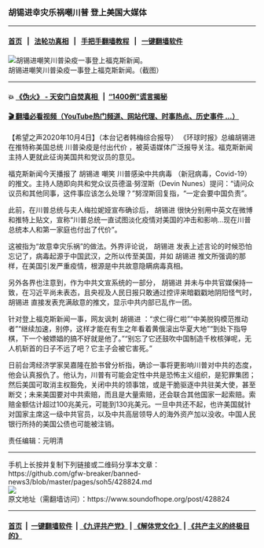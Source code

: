 ### 胡锡进幸灾乐祸嘲川普 登上美国大媒体 
------------------------

#### [首页](https://github.com/gfw-breaker/banned-news3/blob/master/README.md) &nbsp;&nbsp;|&nbsp;&nbsp; [法轮功真相](https://github.com/begood0513/basic/blob/master/README.md)  &nbsp;&nbsp;|&nbsp;&nbsp; [手把手翻墙教程](https://github.com/gfw-breaker/guides/wiki)  &nbsp;&nbsp;|&nbsp;&nbsp; [一键翻墙软件](https://github.com/gfw-breaker/nogfw/blob/master/README.md)  



<div><img alt="胡锡进嘲笑川普染疫一事登上福克斯新闻。" src="https://img.soundofhope.org/2020-10/ejdsocyucaup4im-1601863553675.jpg"/>
<br/><figcaption class="caption">
 胡锡进嘲笑川普染疫一事登上福克斯新闻。（截图）
</figcaption></div><hr/>

#### 💥 [《伪火》 - 天安门自焚真相 ](http://158.247.195.190:10000/videos/blog/weihuo.html)&nbsp; |&nbsp; [“1400例”谎言揭秘  ](http://158.247.195.190:10000/videos/blog/jiexi1400.html)

#### [ 🎬  翻墙必看视频（YouTube热门频道、网站代理、时事热点、历史事件 ...）](https://github.com/gfw-breaker/links/blob/master/banned.md)

<div><div class="Content__Wrapper sc-1bvya0-0 grZQxZ">
 <p class="meta-top">
  <span class="meta">
   【希望之声2020年10月4日】（本台记者韩梅综合报导）
  </span>
  <ok href="/term/390598">
   《环球时报》总编胡锡进
  </ok>
  在推特称美国总统
  <ok href="/term/390601">
   川普染疫是付出代价
  </ok>
  ，被英语媒体广泛报导关注。福克斯新闻主持人更就此征询美国共和党议员的意见。
 </p>
 <p>
  福克斯新闻今天播报了
  <ok href="/term/2347">
   胡锡进
  </ok>
  嘲笑
  <ok href="/term/390604">
   川普感染中共病毒
  </ok>
  （新冠病毒，Covid-19）的推文。主持人随即向共和党众议员德温·努涅斯（Devin Nunes）提问：“请问众议员和其他同事，这件事应该怎么处理？”努涅斯回复指，“一定会要中国负责”。
 </p>
 <div class="AD_Embed__Wrap-sc-1xslmin-0 igMuqX module desktop">
  <div>
  </div>
 </div>
 <p>
  此前，在川普总统与夫人梅拉妮娅宣布确诊后，
  <ok href="/term/2347">
   胡锡进
  </ok>
  很快分别用中英文在微博和推特上贴文，宣称“川普总统一直试图淡化疫情对美国的冲击和影响...现在川普总统本人和第一家庭也付出了代价”。
 </p>
 <p>
  这被指为“故意幸灾乐祸”的做法。外界评论说，
  <ok href="/term/2347">
   胡锡进
  </ok>
  发表上述言论的时候恐怕忘记了，病毒起源于中国武汉，之所以传至美国，并如
  <ok href="/term/2347">
   胡锡进
  </ok>
  推文所强调的那样，在美国引发严重疫情，根源是中共故意隐瞒病毒真相。
 </p>
 <p>
  另外各界也注意到，作为中共文宣系统的一部分，
  <ok href="/term/2347">
   胡锡进
  </ok>
  并未与中共官媒保持一致，在习近平尚未表态，且央视及人民日报只敢通过控评来暗戳戳地阴阳怪气时，
  <ok href="/term/2347">
   胡锡进
  </ok>
  直接发表充满敌意的推文，显示中共内部已乱作一团。
 </p>
 <p>
  针对登上福克斯新闻一事，网友讽刺
  <ok href="/term/2347">
   胡锡进
  </ok>
  ：“求仁得仁啦”“中美脱钩模范推动者”“继续加速，别停，这样才能在有生之年看着黄俄滚出华夏大地”“到处下指导棋，下一个被嫖娼的搞不好就是他了。”“别忘了它还鼓吹中国制造千枚核弹呢，无人机斩首的日子不远了吧？它主子会被它害死。”
 </p>
 <p>
  日前台湾经济学家吴嘉隆在脸书曾分析指，确诊一事将更影响川普对中共的态度，他会认真报仇了。他认为，川普有可能会定性中共是恐怖主义组织，是犯罪集团；然后美国可取消主权豁免，关闭中共的领事馆，或是干脆驱逐中共驻美大使，甚至断交；未来美国要对中共索赔，而且是大量索赔，还会联合其他国家一起索赔。索赔金额估计超过100兆美元，可能到130兆美元。一旦中共还不起，也许美国就针对国家主席这一级中共官员，以及中共高层领导人的海外资产加以没收。中国人民银行所持的美国公债也可能被注销。
 </p>
 <p class="meta-btm">
  责任编辑：元明清
 </p>
</div>
</div>
<hr/>
手机上长按并复制下列链接或二维码分享本文章：<br/>
https://github.com/gfw-breaker/banned-news3/blob/master/pages/soh5/428824.md <br/>
<a href='https://github.com/gfw-breaker/banned-news3/blob/master/pages/soh5/428824.md'><img src='https://github.com/gfw-breaker/banned-news3/blob/master/pages/soh5/428824.md.png'/></a> <br/>
原文地址（需翻墙访问）：https://www.soundofhope.org/post/428824


------------------------
#### [首页](https://github.com/gfw-breaker/banned-news3/blob/master/README.md) &nbsp;|&nbsp; [一键翻墙软件](https://github.com/gfw-breaker/nogfw/blob/master/README.md) &nbsp;| [《九评共产党》](https://github.com/gfw-breaker/9ping.md/blob/master/README.md#九评之一评共产党是什么) | [《解体党文化》](https://github.com/gfw-breaker/jtdwh.md/blob/master/README.md) | [《共产主义的终极目的》](https://github.com/gfw-breaker/gczydzjmd.md/blob/master/README.md)


<img src='http://gfw-breaker.win/banned-news3/pages/soh5/428824.md' width='0px' height='0px'/>